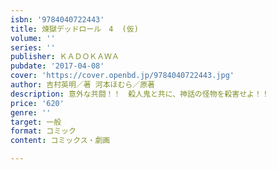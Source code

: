 ```yaml
---
isbn: '9784040722443'
title: 煉獄デッドロール　4  (仮)
volume: ''
series: ''
publisher: ＫＡＤＯＫＡＷＡ
pubdate: '2017-04-08'
cover: 'https://cover.openbd.jp/9784040722443.jpg'
author: 吉村英明／著 河本ほむら／原著
description: 意外な共闘！！　殺人鬼と共に、神話の怪物を殺害せよ！！
price: '620'
genre: ''
target: 一般
format: コミック
content: コミックス・劇画

---
```


